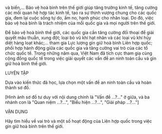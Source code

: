 và biển,... Bảo vệ hoà bình trên thế giới giúp tăng trưởng kinh tế, tăng cường các mối quan hệ hợp tác kinh tế, tạo ra sự thịnh vượng chung cho các quốc gia, đem lại cuộc sống tự do, ấm no, hạnh phúc cho nhân loại. Do đó, việc bảo vệ hoà bình là trách nhiệm của mỗi quốc gia và mọi người trên thế giới.

Để bảo vệ hoà bình thế giới, các quốc gia cần tăng cường đối thoại để giải quyết mâu thuẫn, xung đột; loại bỏ vũ khí hạt nhân và các loại vũ khí hủy diệt hàng loạt khác;... tham gia Lực lượng gìn giữ hoà bình Liên hợp quốc; phối hợp hành động giữa các quốc gia và tăng cường vai trò của các tổ chức quốc tế. Trong những năm qua, Việt Nam đã tích cực tham gia cùng cộng đồng quốc tế trong việc giải quyết các vấn đề an ninh toàn cầu và gìn giữ hoà bình thế giới.

LUYỆN TẬP

Dựa vào kiến thức đã học, lựa chọn một vấn đề an ninh toàn cầu và hoàn thành sơ đồ.

[Hình ảnh sơ đồ tư duy với nội dung chính là "Vấn đề ...?..." ở giữa, và ba nhánh con là "Quan niệm ...?...", "Biểu hiện ...?...", "Giải pháp ...?..."]

VẬN DỤNG

Hãy tìm hiểu về vai trò và một số hoạt động của Liên hợp quốc trong việc gìn giữ hoà bình trên thế giới.